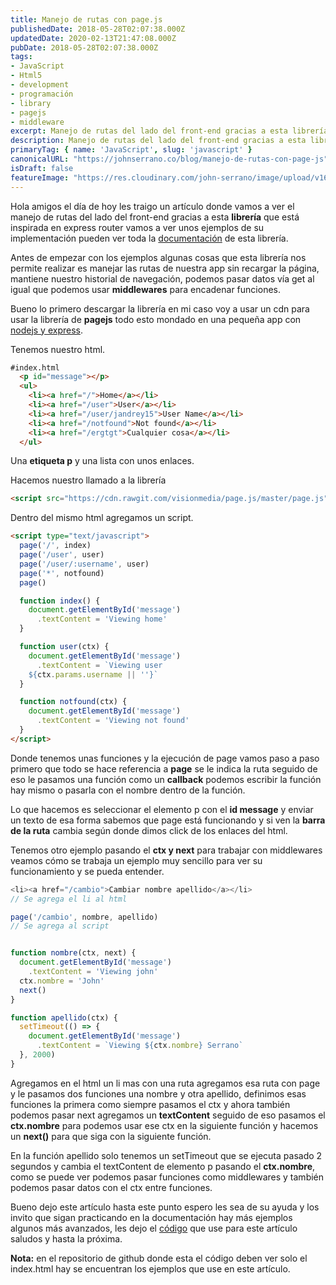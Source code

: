 ```yaml
---
title: Manejo de rutas con page.js
publishedDate: 2018-05-28T02:07:38.000Z
updatedDate: 2020-02-13T21:47:08.000Z
pubDate: 2018-05-28T02:07:38.000Z
tags: 
- JavaScript
- Html5
- development
- programación
- library
- pagejs
- middleware
excerpt: Manejo de rutas del lado del front-end gracias a esta librería que está inspirada en express router veremos unos  ejemplos de su implementación.
description: Manejo de rutas del lado del front-end gracias a esta librería que está inspirada en express router veremos unos  ejemplos de su implementación.
primaryTag: { name: 'JavaScript', slug: 'javascript' }
canonicalURL: "https://johnserrano.co/blog/manejo-de-rutas-con-page-js"
isDraft: false
featureImage: "https://res.cloudinary.com/john-serrano/image/upload/v1683216196/John%20Serrano/Blog%20Post/manejo-de-rutas-con-page-js/pagejs_lqse0j.jpg"
---
```


Hola amigos el día de hoy les traigo un artículo donde vamos a ver el manejo de rutas del lado del front-end gracias a esta **librería** que está inspirada en express router vamos a ver unos  ejemplos de su implementación pueden ver toda la [documentación](https://github.com/visionmedia/page.js) de esta librería.

Antes de empezar con los ejemplos algunas cosas que esta librería nos permite realizar es manejar las rutas de nuestra app sin recargar la página, mantiene nuestro historial de navegación, podemos pasar datos vía get al igual que podemos usar **middlewares** para encadenar funciones.

Bueno lo primero descargar la librería en mi caso voy a usar un cdn para usar la librería de **pagejs** todo esto mondado en una pequeña app con [nodejs y express](https://blog.johnserrano.co/servidor-basico-con-node-js/).

Tenemos nuestro html.

```html
#index.html
  <p id="message"></p>
  <ul>
    <li><a href="/">Home</a></li>
    <li><a href="/user">User</a></li>
    <li><a href="/user/jandrey15">User Name</a></li>
    <li><a href="/notfound">Not found</a></li>
    <li><a href="/ergtgt">Cualquier cosa</a></li>
  </ul>
  ```
    
    

Una **etiqueta p** y una lista con unos enlaces.

Hacemos nuestro llamado a la librería

```html
<script src="https://cdn.rawgit.com/visionmedia/page.js/master/page.js"></script>
```
    

Dentro del mismo html agregamos un script.

```html
<script type="text/javascript">
  page('/', index)
  page('/user', user)
  page('/user/:username', user)
  page('*', notfound)
  page()

  function index() {
    document.getElementById('message')
      .textContent = 'Viewing home'
  }

  function user(ctx) {
    document.getElementById('message')
      .textContent = `Viewing user 
    ${ctx.params.username || ''}`
  }

  function notfound(ctx) {
    document.getElementById('message')
      .textContent = 'Viewing not found'
  }
</script>
  ```
    
    

Donde tenemos unas funciones y la ejecución de page vamos paso a paso primero que todo se hace referencia a **page** se le indica la ruta seguido de eso le pasamos una función como un **callback** podemos escribir la función hay mismo o pasarla con el nombre dentro de la función.

Lo que hacemos es seleccionar el elemento p con el **id message** y enviar un texto de esa forma sabemos que page está funcionando y si ven la **barra de la ruta** cambia según donde dimos click de los enlaces del html.

Tenemos otro ejemplo pasando el **ctx y next** para trabajar con middlewares veamos cómo se trabaja un ejemplo muy sencillo para ver su funcionamiento y se pueda entender.

```js
<li><a href="/cambio">Cambiar nombre apellido</a></li>
// Se agrega el li al html

page('/cambio', nombre, apellido)
// Se agrega al script


function nombre(ctx, next) {
  document.getElementById('message')
    .textContent = 'Viewing john'
  ctx.nombre = 'John'
  next()
}

function apellido(ctx) {
  setTimeout(() => {
    document.getElementById('message')
      .textContent = `Viewing ${ctx.nombre} Serrano`
  }, 2000)
}
``` 

Agregamos en el html un li mas con una ruta agregamos esa ruta con page y le pasamos dos funciones una nombre y otra apellido, definimos esas funciones la primera como siempre pasamos el ctx y ahora también podemos pasar next agregamos un **textContent** seguido de eso pasamos el **ctx.nombre** para podemos usar ese ctx en la siguiente función y hacemos un **next()** para que siga con la siguiente función.

En la función apellido solo tenemos un setTimeout que se ejecuta pasado 2 segundos y cambia el textContent de elemento p pasando el **ctx.nombre**, como se puede ver podemos pasar funciones como middlewares y también podemos pasar datos con el ctx entre funciones.

Bueno dejo este artículo hasta este punto espero les sea de su ayuda y los invito que sigan practicando en la documentación hay más ejemplos algunos más avanzados, les dejo el [código](https://github.com/johnserrano15/pagejs/tree/prueba/public) que use para este artículo saludos y hasta la próxima.

**Nota:** en el repositorio de github donde esta el código deben ver solo el index.html hay se encuentran los ejemplos que use en este artículo.
